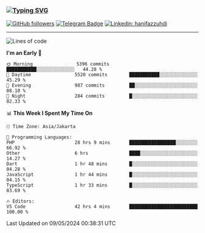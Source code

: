 ### [![Typing SVG](https://readme-typing-svg.herokuapp.com?font=lato&size=22&lines=Hi+There+👋)](https://git.io/typing-svg) 

[![GitHub followers](https://img.shields.io/github/followers/hanifazzuhdi?label=Follow&style=social)](https://github.com/hanifazzuhdi/?tab=follow) 
[![Telegram Badge](https://img.shields.io/badge/-hanif0198-blue?style=social&logo=telegram&link=https://www.t.me/hanif0198/)](https://www.t.me/hanif0198/) 
[![Linkedin: hanifazzuhdi](https://img.shields.io/badge/-hanifazzuhdi-blue?style=flat-square&logo=Linkedin&logoColor=white&link=https://www.linkedin.com/in/hanif-az-zuhdi-69688019b/)](https://www.linkedin.com/in/hanif-az-zuhdi-69688019b/) 

<hr/>

<!--START_SECTION:waka-->
![Lines of code](https://img.shields.io/badge/From%20Hello%20World%20I%27ve%20Written-53.7%20million%20lines%20of%20code-blue)

**I'm an Early 🐤** 

```text
🌞 Morning                5396 commits        ███████████░░░░░░░░░░░░░░   44.28 % 
🌆 Daytime                5520 commits        ███████████░░░░░░░░░░░░░░   45.29 % 
🌃 Evening                987 commits         ██░░░░░░░░░░░░░░░░░░░░░░░   08.10 % 
🌙 Night                  284 commits         █░░░░░░░░░░░░░░░░░░░░░░░░   02.33 % 
```


📊 **This Week I Spent My Time On** 

```text
🕑︎ Time Zone: Asia/Jakarta

💬 Programming Languages: 
PHP                      28 hrs 9 mins       █████████████████░░░░░░░░   66.92 % 
Other                    6 hrs               ████░░░░░░░░░░░░░░░░░░░░░   14.27 % 
Dart                     1 hr 48 mins        █░░░░░░░░░░░░░░░░░░░░░░░░   04.28 % 
JavaScript               1 hr 44 mins        █░░░░░░░░░░░░░░░░░░░░░░░░   04.15 % 
TypeScript               1 hr 33 mins        █░░░░░░░░░░░░░░░░░░░░░░░░   03.69 % 

🔥 Editors: 
VS Code                  42 hrs 4 mins       █████████████████████████   100.00 % 
```


 Last Updated on 09/05/2024 00:38:31 UTC
<!--END_SECTION:waka-->
